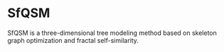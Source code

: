 # SfQSM
SfQSM is a three-dimensional tree modeling method based on skeleton graph optimization and fractal self-similarity.
